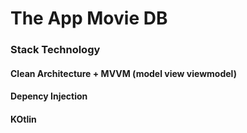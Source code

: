 # The App Movie DB

### Stack Technology


#### Clean Architecture + MVVM (model view viewmodel)
#### Depency Injection
#### KOtlin

